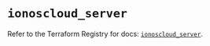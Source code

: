 # `ionoscloud_server`

Refer to the Terraform Registry for docs: [`ionoscloud_server`](https://registry.terraform.io/providers/ionos-cloud/ionoscloud/6.4.12/docs/resources/server).
